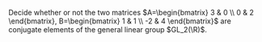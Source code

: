Decide whether or not the two matrices 
$A=\begin{bmatrix}
   3 & 0 \\
   0 & 2
\end{bmatrix}, 
 B=\begin{bmatrix}
   1 & 1 \\
   -2 & 4
\end{bmatrix}$ 
are conjugate elements of the general linear group $GL_2(\R)$.